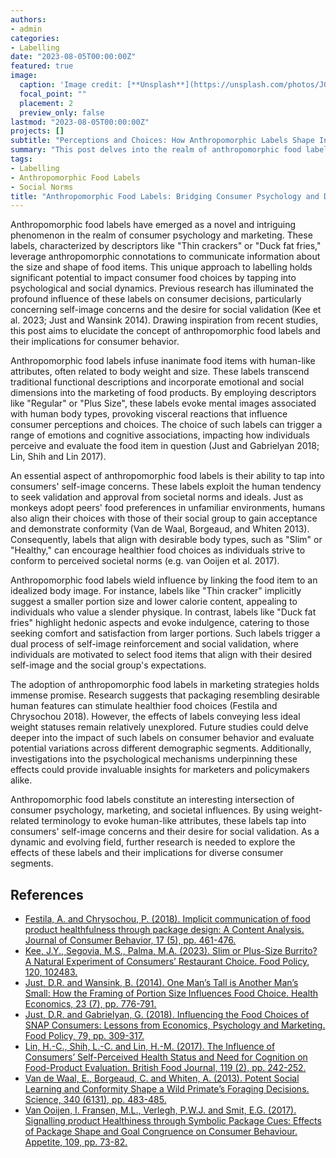 ```yaml
---
authors:
- admin
categories:
- Labelling
date: "2023-08-05T00:00:00Z"
featured: true
image:
  caption: 'Image credit: [**Unsplash**](https://unsplash.com/photos/JG35CpZLfVs)'
  focal_point: ""
  placement: 2
  preview_only: false
lastmod: "2023-08-05T00:00:00Z"
projects: []
subtitle: "Perceptions and Choices: How Anthropomorphic Labels Shape Individual Decision-Making"
summary: "This post delves into the realm of anthropomorphic food labels, which employ human-like characteristics to depict food size and shape. By triggering self-image concerns and seeking social validation, these labels can significantly affect how consumers make food choices. In what follows, I emphasise their marketing implications and the importance of understanding diverse consumer responses."
tags:
- Labelling
- Anthropomorphic Food Labels 
- Social Norms
title: "Anthropomorphic Food Labels: Bridging Consumer Psychology and Dietary Choices"
---
```


Anthropomorphic food labels have emerged as a novel and intriguing phenomenon in the realm of consumer psychology and marketing. These labels, characterized by descriptors like "Thin crackers" or "Duck fat fries," leverage anthropomorphic connotations to communicate information about the size and shape of food items. This unique approach to labelling holds significant potential to impact consumer food choices by tapping into psychological and social dynamics. Previous research has illuminated the profound influence of these labels on consumer decisions, particularly concerning self-image concerns and the desire for social validation (Kee et al. 2023; Just and Wansink 2014). Drawing inspiration from recent studies, this post aims to elucidate the concept of anthropomorphic food labels and their implications for consumer behavior.

Anthropomorphic food labels infuse inanimate food items with human-like attributes, often related to body weight and size. These labels transcend traditional functional descriptions and incorporate emotional and social dimensions into the marketing of food products. By employing descriptors like "Regular" or "Plus Size", these labels evoke mental images associated with human body types, provoking visceral reactions that influence consumer perceptions and choices. The choice of such labels can trigger a range of emotions and cognitive associations, impacting how individuals perceive and evaluate the food item in question (Just and Gabrielyan 2018; Lin, Shih and Lin 2017).

An essential aspect of anthropomorphic food labels is their ability to tap into consumers' self-image concerns. These labels exploit the human tendency to seek validation and approval from societal norms and ideals. Just as monkeys adopt peers' food preferences in unfamiliar environments, humans also align their choices with those of their social group to gain acceptance and demonstrate conformity (Van de Waal, Borgeaud, and Whiten 2013). Consequently, labels that align with desirable body types, such as "Slim" or "Healthy," can encourage healthier food choices as individuals strive to conform to perceived societal norms (e.g. van Ooijen et al. 2017).

Anthropomorphic food labels wield influence by linking the food item to an idealized body image. For instance, labels like "Thin cracker" implicitly suggest a smaller portion size and lower calorie content, appealing to individuals who value a slender physique. In contrast, labels like "Duck fat fries" highlight hedonic aspects and evoke indulgence, catering to those seeking comfort and satisfaction from larger portions. Such labels trigger a dual process of self-image reinforcement and social validation, where individuals are motivated to select food items that align with their desired self-image and the social group's expectations.

The adoption of anthropomorphic food labels in marketing strategies holds immense promise. Research suggests that packaging resembling desirable human features can stimulate healthier food choices (Festila and Chrysochou 2018). However, the effects of labels conveying less ideal weight statuses remain relatively unexplored. Future studies could delve deeper into the impact of such labels on consumer behavior and evaluate potential variations across different demographic segments. Additionally, investigations into the psychological mechanisms underpinning these effects could provide invaluable insights for marketers and policymakers alike.

Anthropomorphic food labels constitute an interesting intersection of consumer psychology, marketing, and societal influences. By using weight-related terminology to evoke human-like attributes, these labels tap into consumers' self-image concerns and their desire for social validation. As a dynamic and evolving field, further research is needed to explore the effects of these labels and their implications for diverse consumer segments.

## References

- [Festila, A. and Chrysochou, P. (2018). Implicit communication of food product healthfulness through package design: A Content Analysis. Journal of Consumer Behavior, 17 (5), pp. 461-476.](https://doi.org/10.1002/cb.1732)
- [Kee, J.Y., Segovia, M.S., Palma, M.A. (2023). Slim or Plus-Size Burrito? A Natural Experiment of Consumers’ Restaurant Choice. Food Policy, 120, 102483.](https://doi.org/10.1016/j.foodpol.2023.102483)
- [Just, D.R. and Wansink, B. (2014). One Man’s Tall is Another Man’s Small: How the Framing of Portion Size Influences Food Choice. Health Economics, 23 (7), pp. 776-791.]( https://doi.org/10.1002/hec.2949)
- [Just, D.R. and Gabrielyan, G. (2018). Influencing the Food Choices of SNAP Consumers: Lessons from Economics, Psychology and Marketing. Food Policy, 79, pp. 309-317.](https://doi.org/10.1016/j.foodpol.2018.03.003)
- [Lin, H.-C., Shih, L.-C. and Lin, H.-M. (2017). The Influence of Consumers’ Self-Perceived Health Status and Need for Cognition on Food-Product Evaluation. British Food Journal, 119 (2), pp. 242-252.](https://doi.org/10.1108/BFJ-05-2016-0217)
- [Van de Waal, E., Borgeaud, C. and Whiten, A. (2013). Potent Social Learning and Conformity Shape a Wild Primate’s Foraging Decisions. Science, 340 (6131), pp. 483-485.](10.1126/science.1232769)
- [Van Ooijen, I. Fransen, M.L., Verlegh, P.W.J. and Smit, E.G. (2017). Signalling product Healthiness through Symbolic Package Cues: Effects of Package Shape and Goal Congruence on Consumer Behaviour. Appetite, 109, pp. 73-82.](https://doi.org/10.1016/j.appet.2016.11.021)

